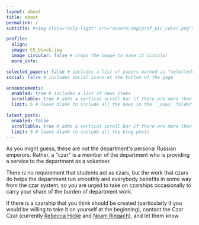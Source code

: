 ```yaml
---
layout: about
title: about
permalink: /
subtitle: #<img class="only-light" src="assets/img/prof_pic_color.png">

profile:
  align:
  image: CS_block.jpg
  image_circular: false # crops the image to make it circular
  more_info:

selected_papers: false # includes a list of papers marked as "selected={true}"
social: false # includes social icons at the bottom of the page

announcements:
  enabled: true # includes a list of news items
  scrollable: true # adds a vertical scroll bar if there are more than 3 news items
  limit: 5 # leave blank to include all the news in the `_news` folder

latest_posts:
  enabled: false
  scrollable: true # adds a vertical scroll bar if there are more than 3 new posts items
  limit: 3 # leave blank to include all the blog posts
---
```


<!-- ![Only light](assets/img/prof_pic_color.png){: .only-light}
![Only dark](assets/img/prof_pic.jpg){: .only-dark} -->

As you might guess, these are not the department's personal Russian emperors. Rather, a "czar" is a member of the department who is providing a service to the department as a volunteer.

There is no requirement that students act as czars, but the work that czars do helps the department run smoothly and everybody benefits in some way from the czar system, so you are urged to take on czarships occasionally to carry your share of the burden of department work.

If there is a czarship that you think should be created (particularly if you would be willing to take it on yourself at the beginning), contact the Czar Czar (currently <a href="mailto:rmh327@cornell.edu">Rebecca Hicke</a> and <a href="mailto:nr353@cornell.edu">Noam Ringach</a>), and let them know.
